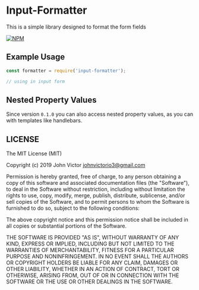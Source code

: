 # Input-Formatter

This is a simple library designed to format the form fields

[![NPM](https://nodei.co/npm/input-formatter.png)](https://nodei.co/npm/input-formatter/)

## Example Usage

```js
const formatter = require('input-formatter');

// using in input form
```

## Nested Property Values

Since version `0.1.0` you can also access nested property values, as you
can with templates like handlebars.

## LICENSE

The MIT License (MIT)

Copyright (c) 2019 John Victor <johnvictorio3@gmail.com>

Permission is hereby granted, free of charge, to any person obtaining a copy
of this software and associated documentation files (the "Software"), to deal
in the Software without restriction, including without limitation the rights
to use, copy, modify, merge, publish, distribute, sublicense, and/or sell
copies of the Software, and to permit persons to whom the Software is
furnished to do so, subject to the following conditions:

The above copyright notice and this permission notice shall be included in all
copies or substantial portions of the Software.

THE SOFTWARE IS PROVIDED "AS IS", WITHOUT WARRANTY OF ANY KIND, EXPRESS OR
IMPLIED, INCLUDING BUT NOT LIMITED TO THE WARRANTIES OF MERCHANTABILITY,
FITNESS FOR A PARTICULAR PURPOSE AND NONINFRINGEMENT. IN NO EVENT SHALL THE
AUTHORS OR COPYRIGHT HOLDERS BE LIABLE FOR ANY CLAIM, DAMAGES OR OTHER
LIABILITY, WHETHER IN AN ACTION OF CONTRACT, TORT OR OTHERWISE, ARISING FROM,
OUT OF OR IN CONNECTION WITH THE SOFTWARE OR THE USE OR OTHER DEALINGS IN THE
SOFTWARE.
